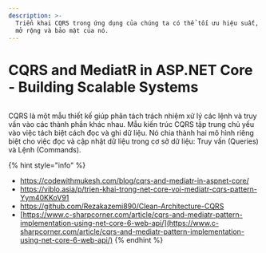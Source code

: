 ```yaml
---
description: >-
  Triển khai CQRS trong ứng dụng của chúng ta có thể tối ưu hiệu suất, khả năng
  mở rộng và bảo mật của nó.
---
```


# CQRS and MediatR in ASP.NET Core - Building Scalable Systems

<figure><img src="https://www.c-sharpcorner.com/article/cqrs-and-mediatr-pattern-implementation-using-net-core-6-web-api/Images/Picture.png" alt=""><figcaption></figcaption></figure>

CQRS là một mẫu thiết kế giúp phân tách trách nhiệm xử lý các lệnh và truy vấn vào các thành phần khác nhau. Mẫu kiến trúc CQRS tập trung chủ yếu vào việc tách biệt cách đọc và ghi dữ liệu. Nó chia thành hai mô hình riêng biệt cho việc đọc và cập nhật dữ liệu trong cơ sở dữ liệu: Truy vấn (Queries) và Lệnh (Commands).

{% hint style="info" %}
* https://codewithmukesh.com/blog/cqrs-and-mediatr-in-aspnet-core/
* https://viblo.asia/p/trien-khai-trong-net-core-voi-mediatr-cqrs-pattern-Yym40KKoV91
* https://github.com/Rezakazemi890/Clean-Architecture-CQRS
* [https://www.c-sharpcorner.com/article/cqrs-and-mediatr-pattern-implementation-using-net-core-6-web-api/](https://www.c-sharpcorner.com/article/cqrs-and-mediatr-pattern-implementation-using-net-core-6-web-api/)
{% endhint %}




